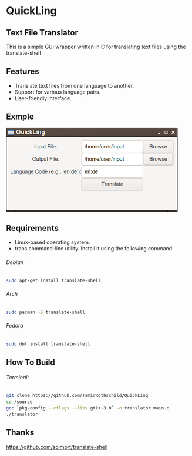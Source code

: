 # QuickLing
## Text File Translator

This is a simple GUI wrapper written in C for translating text files using the translate-shell

## Features

- Translate text files from one language to another.
- Support for various language pairs.
- User-friendly interface.

## Exmple
<img src="https://github.com/TamirRothschild/QuickLing/blob/main/assets/example3.png" alt="gtk-translate"/>

## Requirements

- Linux-based operating system.
- trans command-line utility. Install it using the following command:
###### Debian
  ```bash
  sudo apt-get install translate-shell
  ```
###### Arch
  ```bash
  sudo pacman -S translate-shell
  ```
###### Fedora
  ```bash
  sudo dnf install translate-shell
  ```

## How To Build
###### Terminal:
```bash
git clone https://github.com/TamirRothschild/QuickLing
cd /source
gcc `pkg-config --cflags --libs gtk+-3.0` -o translator main.c
./translator
```

## Thanks
https://github.com/soimort/translate-shell
